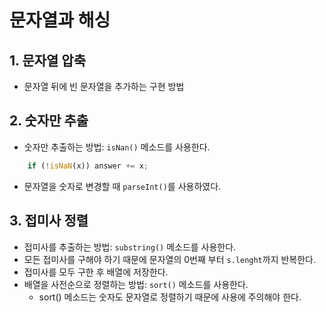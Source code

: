 # 문자열과 해싱

## 1. 문자열 압축
- 문자열 뒤에 빈 문자열을 추가하는 구현 방법

## 2. 숫자만 추출
- 숫자만 추출하는 방법: `isNan()` 메소드를 사용한다.
```js
    if (!isNaN(x)) answer += x;
```
- 문자열을 숫자로 변경할 때 `parseInt()`를 사용하였다.

## 3. 접미사 정렬
- 접미사를 추출하는 방법: `substring()` 메소드를 사용한다.
- 모든 접미사를 구해야 하기 때문에 문자열의 0번째 부터 `s.lenght`까지 반복한다.
- 접미사를 모두 구한 후 배열에 저장한다.
- 배열을 사전순으로 정렬하는 방법: `sort()` 메소드를 사용한다.
  - sort() 메소드는 숫자도 문자열로 정렬하기 때문에 사용에 주의해야 한다.